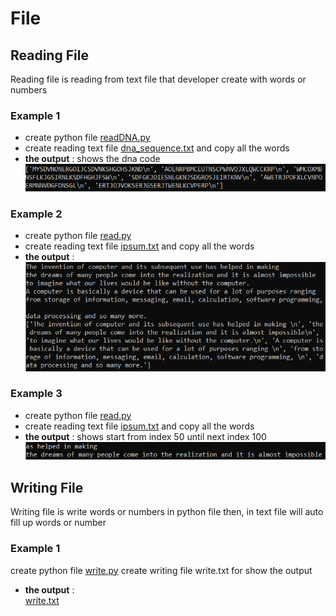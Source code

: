 # File
## Reading File 
Reading file is reading from text file that developer create with words or numbers
### Example 1
- create python file [readDNA.py](https://github.com/0732sta/starter-python/blob/master/file/readDNA.py)
- create reading text file [dna_sequence.txt](https://github.com/0732sta/starter-python/blob/master/file/dna_sequence.txt) and copy all the words
- **the output** : shows the dna code 
![readdna](readdna.png) 

### Example 2
- create python file [read.py](https://github.com/0732sta/starter-python/blob/master/file/read.py)
- create reading text file [ipsum.txt](https://github.com/0732sta/starter-python/blob/master/file/ipsum.txt) and copy all the words
- **the output** : 
![read1](read1.png) 

### Example 3
- create python file [read.py](https://github.com/0732sta/starter-python/blob/master/file/read.py)
- create reading text file [ipsum.txt](https://github.com/0732sta/starter-python/blob/master/file/ipsum.txt) and copy all the words
- **the output** : shows start from index 50 until next index 100
![read2](read2.png) 

## Writing File
Writing file is write words or numbers in python file then, in text file will auto fill up words or number
### Example 1
create python file [write.py](https://github.com/0732sta/starter-python/blob/master/file/write.py)
create writing file write.txt for show the output
- **the output** :  
[write.txt](https://github.com/0732sta/starter-python/blob/master/file/write.txt) 
